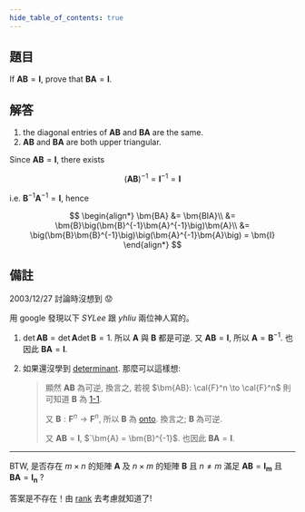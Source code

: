 ```yaml
---
hide_table_of_contents: true
---
```

## 題目

If $\bm{AB}=\bm{I}$, prove that $\bm{BA}=\bm{I}$.

## 解答

1. the diagonal entries of $\bm{AB}$ and $\bm{BA}$ are the same.
2. $\bm{AB}$ and $\bm{BA}$ are both upper triangular.

Since $\bm{AB} = \bm{I}$, there exists 

$$ 
\big(\bm{AB}\big)^{-1} = \bm{I}^{-1} = \bm{I}
$$ 

i.e. $\bm{B}^{-1}\bm{A}^{-1} = \bm{I}$, hence 

$$ 
\begin{align*}
\bm{BA} &= \bm{BIA}\\ 
&= \bm{B}\big(\bm{B}^{-1}\bm{A}^{-1}\big)\bm{A}\\ 
&= \big(\bm{B}\bm{B}^{-1}\big)\big(\bm{A}^{-1}\bm{A}\big) = \bm{I}
\end{align*}
$$ 

## 備註

2003/12/27 討論時沒想到  😟

用 google 發現以下 *SYLee* 跟 *yhliu* 兩位神人寫的。

1. $\det\bm{AB} = \det\bm{A}\det\bm{B} = 1$. 所以 $\bm{A}$ 與 $\bm{B}$ 都是可逆. 又 $\bm{AB} = \bm{I}$, 所以 $\bm{A} = \bm{B}^{-1}$. 也因此 $\bm{BA} = \bm{I}.$

2. 如果還沒學到 [determinant](https://en.wikipedia.org/wiki/Determinant). 那麼可以這樣想:
    > 顯然 $\bm{AB}$ 為可逆, 換言之, 若視 $\bm{AB}: \cal{F}^n \to \cal{F}^n$ 則可知道 $\bm{B}$ 為 [1-1](https://en.wikipedia.org/wiki/Injective_function).
    >
    > 又 $\bm{B}: \bm{F}^n \to \bm{F}^n$, 所以 $\bm{B}$ 為 [onto](https://en.wikipedia.org/wiki/Surjective_function). 換言之; $\bm{B}$ 為可逆.
    >
    > 又 $\bm{AB} = \bm{I}$, $`\bm{A} = \bm{B}^{-1}$. 也因此 $\bm{BA} = \bm{I}.$

----

BTW, 是否存在 $m\times n$ 的矩陣 $\bm{A}$ 及 $n\times m$ 的矩陣 $\bm{B}$ 且 $n\neq m$ 滿足 $\bm{AB} = \bm{I_m}$ 且 $\bm{BA} = \bm{I_n}$ ?

答案是不存在！由 [rank](https://en.wikipedia.org/wiki/Rank_(linear_algebra)) 去考慮就知道了!